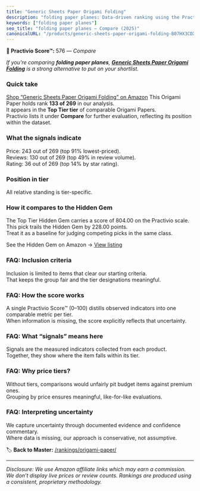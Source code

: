 ```yaml
---
title: "Generic Sheets Paper Origami Folding"
description: "folding paper planes: Data-driven ranking using the Practivio Score™. Positioned by quality, value, demand, findability, momentum."
keywords: ["folding paper planes"]
seo_title: "folding paper planes — Compare (2025)"
canonicalURL: "/products/generic-sheets-paper-origami-folding-B07HX3CDXG/"
---
```


**🛒 Practivio Score™:** 576 — _Compare_


*If you're comparing **folding paper planes**, **[Generic Sheets Paper Origami Folding](https://www.amazon.com/dp/B07HX3CDXG?tag=practivio-20)** is a strong alternative to put on your shortlist.*
### Quick take
[Shop “Generic Sheets Paper Origami Folding” on Amazon](https://www.amazon.com/dp/B07HX3CDXG?tag=practivio-20)
This Origami Paper holds rank **133 of 269** in our analysis.  
It appears in the **Top Tier tier** of comparable Origami Papers.  
Practivio lists it under **Compare** for further evaluation, reflecting its position within the dataset.

### What the signals indicate
Price: 243 out of 269 (top 91% lowest-priced).  
Reviews: 130 out of 269 (top 49% in review volume).  
Rating: 36 out of 269 (top 14% by star rating).  

### Position in tier
All relative standing is tier-specific.

### How it compares to the Hidden Gem
The Top Tier Hidden Gem carries a score of 804.00 on the Practivio scale.  
This pick trails the Hidden Gem by 228.00 points.  
Treat it as a baseline for judging competing picks in the same class.  

See the Hidden Gem on Amazon → [View listing](https://www.amazon.com/dp/B0774HD15D?tag=practivio-20)

### FAQ: Inclusion criteria
Inclusion is limited to items that clear our starting criteria.  
That keeps the group fair and the tier designations meaningful.

### FAQ: How the score works
A single Practivio Score™ (0–100) distills observed indicators into one comparable metric per tier.  
When information is missing, the score explicitly reflects that uncertainty.

### FAQ: What “signals” means here
Signals are the measured indicators collected from each product.  
Together, they show where the item falls within its tier.

### FAQ: Why price tiers?
Without tiers, comparisons would unfairly pit budget items against premium ones.  
Grouping by price ensures meaningful, like-for-like evaluations.

### FAQ: Interpreting uncertainty
We capture uncertainty through documented evidence and confidence commentary.  
Where data is missing, our approach is conservative, not assumptive.

<!-- Missing template for Compare/CompareWithinPriceClass -->


🏷️ **Back to Master:** [/rankings/origami-paper/](/rankings/origami-paper/)

---
_Disclosure: We use Amazon affiliate links which may earn a commission. We don’t display live prices or review counts. Rankings are produced using a consistent, proprietary methodology._
